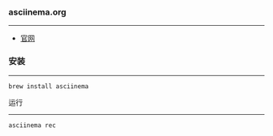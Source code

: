### asciinema.org

***

* [官网](https://asciinema.org/)

### 安装

***

```shell
brew install asciinema
```

运行

***

```shell
asciinema rec
```


